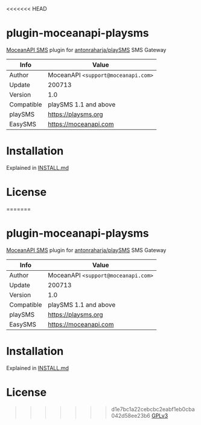 <<<<<<< HEAD
# plugin-moceanapi-playsms
 <a target="_blank" href="https://moceanapi.com">MoceanAPI SMS</a> plugin for <a href="https://github.com/antonraharja/playSMS">antonraharja/playSMS</a> SMS Gateway

Info          | Value
------------- | ---------------------------------
Author        | MoceanAPI `<support@moceanapi.com>`
Update        | 200713
Version       | 1.0
Compatible    | playSMS 1.1 and above
playSMS       | https://playsms.org
EasySMS       | https://moceanapi.com

# Installation

Explained in [INSTALL.md](INSTALL.md)

# License

=======
# plugin-moceanapi-playsms
 <a target="_blank" href="https://moceanapi.com">MoceanAPI SMS</a> plugin for <a href="https://github.com/antonraharja/playSMS">antonraharja/playSMS</a> SMS Gateway

Info          | Value
------------- | ---------------------------------
Author        | MoceanAPI `<support@moceanapi.com>`
Update        | 200713
Version       | 1.0
Compatible    | playSMS 1.1 and above
playSMS       | https://playsms.org
EasySMS       | https://moceanapi.com

# Installation

Explained in [INSTALL.md](INSTALL.md)

# License

>>>>>>> d1e7bc1a22cebcbc2eabf1eb0cba042d58ee23b6
[GPLv3](LICENSE)